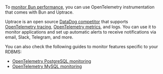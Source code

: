To [monitor Bun performance](/guide/performance-monitoring.html), you can use OpenTelemetry
instrumentation that comes with Bun and Uptrace.

Uptrace is an open source [DataDog competitor](https://uptrace.dev/blog/datadog-competitors.html)
that supports [OpenTelemetry tracing](https://uptrace.dev/opentelemetry/distributed-tracing.html),
[OpenTelemetry metrics](https://uptrace.dev/opentelemetry/metrics.html), and logs. You can use it to
monitor applications and set up automatic alerts to receive notifications via email, Slack,
Telegram, and more.

You can also check the following guides to monitor features specific to your RDBMS:

- [OpenTelemetry PostgreSQL monitoring](https://uptrace.dev/get/opentelemetry-postgresql.html)
- [OpenTelemetry MySQL monitoring](https://uptrace.dev/get/opentelemetry-mysql.html)
